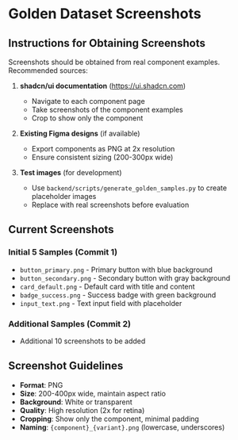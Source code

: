 # Golden Dataset Screenshots

## Instructions for Obtaining Screenshots

Screenshots should be obtained from real component examples. Recommended sources:

1. **shadcn/ui documentation** (https://ui.shadcn.com)
   - Navigate to each component page
   - Take screenshots of the component examples
   - Crop to show only the component

2. **Existing Figma designs** (if available)
   - Export components as PNG at 2x resolution
   - Ensure consistent sizing (200-300px wide)

3. **Test images** (for development)
   - Use `backend/scripts/generate_golden_samples.py` to create placeholder images
   - Replace with real screenshots before evaluation

## Current Screenshots

### Initial 5 Samples (Commit 1)
- `button_primary.png` - Primary button with blue background
- `button_secondary.png` - Secondary button with gray background
- `card_default.png` - Default card with title and content
- `badge_success.png` - Success badge with green background
- `input_text.png` - Text input field with placeholder

### Additional Samples (Commit 2)
- Additional 10 screenshots to be added

## Screenshot Guidelines

- **Format**: PNG
- **Size**: 200-400px wide, maintain aspect ratio
- **Background**: White or transparent
- **Quality**: High resolution (2x for retina)
- **Cropping**: Show only the component, minimal padding
- **Naming**: `{component}_{variant}.png` (lowercase, underscores)
